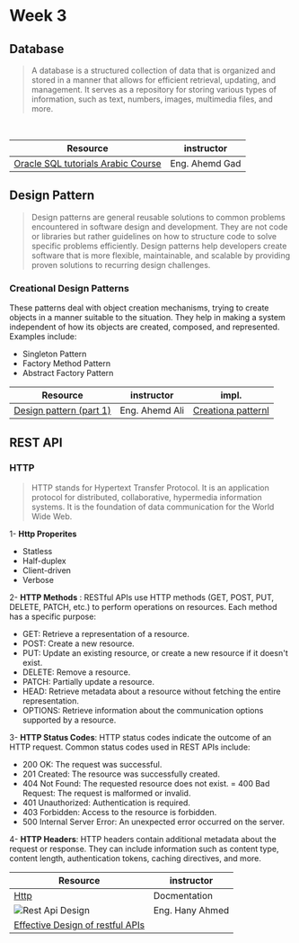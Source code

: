 # Week 3
## Database
> A database is a structured collection of data that is organized and stored in a manner that allows for efficient retrieval, updating, and management. It serves as a repository for storing various types of information, such as text, numbers, images, multimedia files, and more.

<br>

| Resource | instructor |
| ---------| ---------|
|[Oracle SQL tutorials Arabic Course ](https://www.youtube.com/watch?v=AGsKfeHM5VI&list=PL1KA7P5hJ-obwTDetMyuMNUzkwTm-M6tG) | Eng. Ahemd Gad |

## Design Pattern
> Design patterns are general reusable solutions to common problems encountered in software design and development. They are not code or libraries but rather guidelines on how to structure code to solve specific problems efficiently. Design patterns help developers create software that is more flexible, maintainable, and scalable by providing proven solutions to recurring design challenges.

### Creational Design Patterns
These patterns deal with object creation mechanisms, trying to create objects in a manner suitable to the situation. They help in making a system independent of how its objects are created, composed, and represented. Examples include:
- Singleton Pattern
- Factory Method Pattern
- Abstract Factory Pattern

| Resource | instructor | impl.|
| ---------| ---------|-----------|
|[Design pattern (part 1)](https://drive.google.com/file/d/10CuNefdiOuW5hm3ZMKQcWcDoYQ0oOQtL/view?usp=sharing) | Eng. Ahemd Ali |[Creationa patternl](https://github.com/eagledev-am/Design-Pattern/tree/main/creational) |

## REST API 
### HTTP 
> HTTP stands for Hypertext Transfer Protocol. It is an application protocol for distributed, collaborative, hypermedia information systems. It is the foundation of data communication for the World Wide Web.

1- **Http Properites**
- Statless
- Half-duplex
- Client-driven
- Verbose

2- **HTTP Methods** : RESTful APIs use HTTP methods (GET, POST, PUT, DELETE, PATCH, etc.) to perform operations on resources. Each method has a specific purpose:
- GET: Retrieve a representation of a resource.
- POST: Create a new resource.
- PUT: Update an existing resource, or create a new resource if it doesn't exist.
- DELETE: Remove a resource.
- PATCH: Partially update a resource.
- HEAD: Retrieve metadata about a resource without fetching the entire representation.
- OPTIONS: Retrieve information about the communication options supported by a resource.
  
3- **HTTP Status Codes**: HTTP status codes indicate the outcome of an HTTP request. Common status codes used in REST APIs include:
- 200 OK: The request was successful.
- 201 Created: The resource was successfully created.
- 404 Not Found: The requested resource does not exist.
= 400 Bad Request: The request is malformed or invalid.
- 401 Unauthorized: Authentication is required.
- 403 Forbidden: Access to the resource is forbidden.
- 500 Internal Server Error: An unexpected error occurred on the server.

 4- **HTTP Headers**: HTTP headers contain additional metadata about the request or response. They can include information such as content type, content length, authentication tokens, caching directives, and more. 

 | Resource | instructor |
| ---------| ---------|
|[Http](https://developer.mozilla.org/en-US/docs/Web/HTTP) |Docmentation|
![Rest Api Design](https://drive.google.com/file/d/1i_y0d3QTwl5-BloyscsFSYYHVVKOixzE/view?usp=sharing) | Eng. Hany Ahmed |
|[Effective Design of restful APIs](https://youtu.be/ROVI2G8eH78?si=69miM8MhVsuKD8pR) | |
